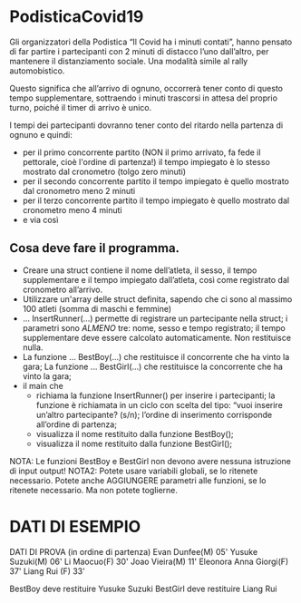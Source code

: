 # PodisticaCovid19

Gli organizzatori della Podistica “Il Covid ha i minuti contati”, hanno pensato di far partire i partecipanti con 2 minuti di distacco l’uno dall’altro, per mantenere il distanziamento sociale. Una modalità simile al rally automobistico.

Questo significa che all’arrivo di ognuno, occorrerà tener conto di questo tempo supplementare, sottraendo i minuti trascorsi in attesa del proprio turno, poiché il timer di arrivo è unico.

I tempi dei partecipanti dovranno tener conto del ritardo nella partenza di ognuno e quindi:

+ per il primo concorrente partito (NON il primo arrivato, fa fede il pettorale, cioè l'ordine di partenza!) il tempo impiegato è lo stesso mostrato dal cronometro (tolgo zero minuti)
+ per il secondo concorrente partito il tempo impiegato è quello mostrato dal cronometro meno 2 minuti
+ per il terzo concorrente partito il tempo impiegato è quello mostrato dal cronometro meno 4 minuti
+  e via così


## Cosa deve fare il programma.
+ Creare una struct contiene il nome dell’atleta, il sesso, il tempo supplementare e il tempo impiegato dall’atleta, così come registrato dal cronometro all’arrivo.
+ Utilizzare un'array delle struct definita, sapendo che ci sono al massimo 100 atleti (somma di maschi e femmine)
+ ... InsertRunner(...) permette di registrare un partecipante nella struct; i parametri sono *ALMENO* tre: nome, sesso e tempo registrato;  il tempo supplementare deve essere calcolato automaticamente. Non restituisce nulla.
+ La funzione ... BestBoy(...) che restituisce il concorrente che ha vinto la gara; 
La funzione ... BestGirl(...) che restituisce la concorrente che ha vinto la gara; 
+ il main che 
  + richiama la funzione InsertRunner() per inserire i partecipanti; la funzione è richiamata in un ciclo con scelta del tipo: “vuoi inserire un’altro partecipante? (s/n); l’ordine di inserimento corrisponde all’ordine di partenza;
  + visualizza il nome restituito dalla funzione BestBoy();
  + visualizza il nome restituito dalla funzione BestGirl();

NOTA: Le funzioni BestBoy e BestGirl non devono avere nessuna istruzione di input output!
NOTA2: Potete usare variabili globali, se lo ritenete necessario. Potete anche AGGIUNGERE parametri alle funzioni, se lo ritenete necessario. Ma non potete toglierne.


# DATI DI ESEMPIO

DATI DI PROVA (in ordine di partenza)
Evan Dunfee(M)		05'
Yusuke Suzuki(M) 		06'
Li Maocuo(F)			30'
Joao Vieira(M)		11'
Eleonora Anna Giorgi(F)	37'
Liang Rui (F) 		33'

BestBoy deve restituire Yusuke Suzuki
BestGirl deve restituire Liang Rui

 
 
